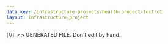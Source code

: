 ```yaml
---
data_key: /infrastructure-projects/health-project-foxtrot
layout: infrastructure_project
---
```

[//]: <> GENERATED FILE. Don't edit by hand.